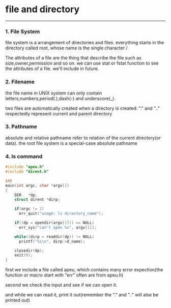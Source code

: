 # file and directory

---

### 1. File System

file system is a arrangement of directories and files. everything starts in the directory called root, whose name is the single character /

The attributes of a file are the thing that describe the file such as size,owner,permission and so on. we can use stat or fstat function to see the attributes of a file. we'll include in future.

### 2. Filename

the file name in UNIX system can only contain letters,numbers,period(.),dash(-) and underscore(_).

two files are automatically created when a directory is created: "." and ".."
respectedly represent current and parent directory

### 3. Pathname

absolute and relative pathname refer to relation of the current directory(or data). the root file system is a special-case absolute pathname

### 4. ls command

```c
#include "apeu.h"
#include "dirent.h"

int
main(int argc, char *argv[])
{
    DIR   *dp;
    struct dirent *dirp;

    if(argc != 2)
      err_quit("usage: ls directory_name");

    if((dp = opendir(argv[1])) == NULL)
      err_sys("can't open %s", argv[1]);

    while((dirp = readdir(dp)) != NULL)
      printf("%s\n", dirp->d_name);

    closedir(dp);
    exit(0);
}
```

first we include a file called apeu, which contains many error expection(the function or macro start with "err" often are from apeu.h)

second we check the input and see if we can open it.

and while we can read it, print it out(remember the "." and ".." will alse be printed out)
